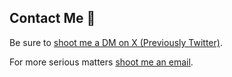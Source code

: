 ## Contact Me 💌
Be sure to <a href="https://twitter.com/heynickn">shoot me a DM on X (Previously Twitter)</a>.

For more serious matters <a href="mailto:hi@notnick.io">shoot me an email</a>.
